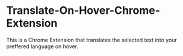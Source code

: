 # Translate-On-Hover-Chrome-Extension
 This is a Chrome Extension that translates the selected text into your preffered language on hover.
